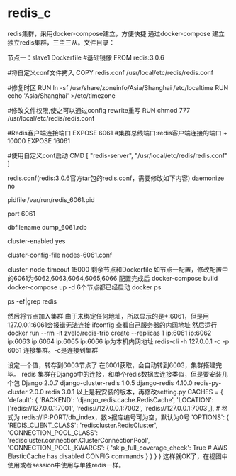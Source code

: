 # redis_c
redis集群，采用docker-compose建立，方便快捷
通过docker-compose 建立独立redis集群，三主三从。文件目录：

节点一：slave1 
Dockerfile
#基础镜像
FROM redis:3.0.6

#将自定义conf文件拷入
COPY redis.conf /usr/local/etc/redis/redis.conf

#修复时区
RUN ln -sf /usr/share/zoneinfo/Asia/Shanghai /etc/localtime
RUN echo 'Asia/Shanghai' >/etc/timezone

#修改文件权限,使之可以通过config rewrite重写
RUN chmod 777 /usr/local/etc/redis/redis.conf

#Redis客户端连接端口
EXPOSE 6061
#集群总线端口:redis客户端连接的端口 + 10000
EXPOSE 16061

#使用自定义conf启动
CMD [ "redis-server", "/usr/local/etc/redis/redis.conf" ]

redis.conf(redis:3.0.6官方tar包的redis.conf，需要修改如下内容)
daemonize no 

pidfile /var/run/redis_6061.pid

port 6061

dbfilename dump_6061.rdb

cluster-enabled yes

cluster-config-file nodes-6061.conf

cluster-node-timeout 15000
剩余节点和Dockerfile 如节点一配置，修改配置中的6061为6062,6063,6064,6065,6066
配置完成后
docker-compose build
docker-compose up -d 
6个节点都已经启动
docker ps 

ps -ef|grep redis

然后将节点加入集群
由于未绑定任何地址，所以显示的是*:6061，但是用127.0.0.1:6061会报错无法连接
ifconfig 查看自己服务器的内网地址
然后运行
docker run --rm -it zvelo/redis-trib create --replicas 1 ip:6061 ip:6062 ip:6063 ip:6064 ip:6065 ip:6066
ip为本机内网地址
redis-cli -h 127.0.0.1 -c -p 6061
连接集群。-c是连接到集群

设定一个值，转存到6003节点了
在6001获取，会自动转到6003，集群搭建完毕。
redis 集群在Django中的连接，和单个redis数据库连接类似，但是要安装几个包
Django                        2.0.7
django-cluster-redis          1.0.5
django-redis                  4.10.0
redis-py-cluster              2.0.0
redis                         3.0.1
以上是我安装的版本，再修改setting.py
CACHES = {
  'default': {
    'BACKEND': 'django_redis.cache.RedisCache',
    'LOCATION': ['redis://127.0.0.1:7001', 'redis://127.0.0.1:7002', 'redis://127.0.0.1:7003',],  # 格式为 redis://IP:PORT/db_index，数>据库编号可为空，默认为0号
    'OPTIONS': {
      'REDIS_CLIENT_CLASS': 'rediscluster.RedisCluster',
      'CONNECTION_POOL_CLASS': 'rediscluster.connection.ClusterConnectionPool',
      'CONNECTION_POOL_KWARGS': {
        'skip_full_coverage_check': True # AWS ElasticCache has disabled CONFIG commands
      }
        }
  }
}
这样就OK了，在视图中使用或者session中使用与单独redis一样。















